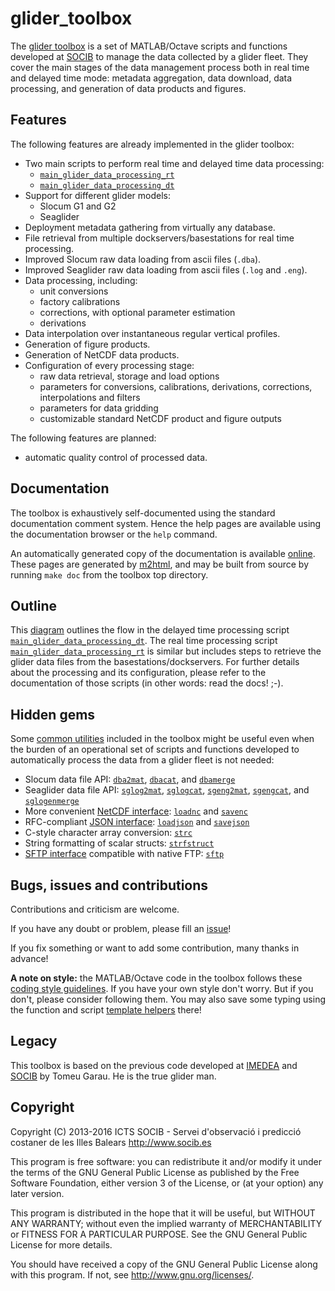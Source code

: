 glider_toolbox
==============

The [glider toolbox][toolbox] is a set of MATLAB/Octave scripts and functions
developed at [SOCIB][socib] to manage the data collected by a glider fleet.
They cover the main stages of the data management process both in real 
time and delayed time mode: metadata aggregation, data download,
data processing, and generation of data products and figures.

  [toolbox]: http://github.com/socib/glider_toolbox
  [socib]: http://www.socib.es


Features
--------

The following features are already implemented in the glider toolbox:

  - Two main scripts to perform real time and delayed time data processing:
      - [`main_glider_data_processing_rt`][main_script_rt]
      - [`main_glider_data_processing_dt`][main_script_dt]
  - Support for different glider models:
      - Slocum G1 and G2
      - Seaglider
  - Deployment metadata gathering from virtually any database.
  - File retrieval from multiple dockservers/basestations for real time processing.
  - Improved Slocum raw data loading from ascii files (`.dba`).
  - Improved Seaglider raw data loading from ascii files (`.log` and `.eng`).
  - Data processing, including:
      - unit conversions
      - factory calibrations
      - corrections, with optional parameter estimation
      - derivations
  - Data interpolation over instantaneous regular vertical profiles.
  - Generation of figure products.
  - Generation of NetCDF data products. 
  - Configuration of every processing stage:
    - raw data retrieval, storage and load options
    - parameters for conversions, calibrations, derivations, 
      corrections, interpolations and filters
    - parameters for data gridding
    - customizable standard NetCDF product and figure outputs

The following features are planned:

  - automatic quality control of processed data.

  [main_script_rt]: http://www.socib.es/users/glider/glider_toolbox/doc/m/main_glider_data_processing_rt
  [main_script_dt]: http://www.socib.es/users/glider/glider_toolbox/doc/m/main_glider_data_processing_dt


Documentation
-------------

The toolbox is exhaustively self-documented using the standard documentation 
comment system. Hence the help pages are available using the documentation 
browser or the `help` command.

An automatically generated copy of the documentation is available [online][doc].
These pages are generated by [m2html][m2html], and may be built from source 
by running `make doc` from the toolbox top directory.

  [doc]: http://www.socib.es/users/glider/glider_toolbox/doc
  [m2html]: http://www.artefact.tk/software/matlab/m2html/


Outline
-------

This [diagram][outline] outlines the flow in the delayed time processing script
[`main_glider_data_processing_dt`][main_script_dt]. The real time processing 
script [`main_glider_data_processing_rt`][main_script_dt] is similar but 
includes steps to retrieve the glider data files from the basestations/dockservers. 
For further details about the processing and its configuration,
please refer to the documentation of those scripts
(in other words: read the docs! ;-).

  [outline]: http://www.socib.es/users/glider/glider_toolbox/notes/glider_data_processing_outline_delayed_time.png


Hidden gems
-----------

Some [common utilities][common_tools] included in the toolbox might be useful
even when the burden of an operational set of scripts and functions
developed to automatically process the data from a glider fleet is not needed:

  - Slocum data file API:
    [`dba2mat`][dba2mat], [`dbacat`][dbacat], and [`dbamerge`][dbamerge]
  - Seaglider data file API: 
    [`sglog2mat`][sglog2mat], [`sglogcat`][sglogcat], 
    [`sgeng2mat`][sgeng2mat], [`sgengcat`][sgengcat], 
    and [`sglogenmerge`][sglogengmerge]
  - More convenient [NetCDF interface][netcdf_dsl]:
    [`loadnc`][loadnc] and [`savenc`][savenc]
  - RFC-compliant [JSON interface][json_rfc]:
    [`loadjson`][loadjson] and [`savejson`][savejson]
  - C-style character array conversion:
    [`strc`][strc]
  - String formatting of scalar structs:
    [`strfstruct`][strfstruct]
  - [SFTP interface][sftp_libssh] compatible with native FTP:
    [`sftp`][@sftp]

  [common_tools]: http://www.socib.es/users/glider/glider_toolbox/doc/m/common_tools/menu.html
  [dba2mat]: http://www.socib.es/users/glider/glider_toolbox/doc/m/reading_tools/dba2mat
  [dbacat]: http://www.socib.es/users/glider/glider_toolbox/doc/m/reading_tools/dbacat
  [dbamerge]: http://www.socib.es/users/glider/glider_toolbox/doc/m/reading_tools/dbamerge
  [sglog2mat]: http://www.socib.es/users/glider/glider_toolbox/doc/m/reading_tools/sglog2mat
  [sglogcat]: http://www.socib.es/users/glider/glider_toolbox/doc/m/reading_tools/sglogcat
  [sgeng2mat]: http://www.socib.es/users/glider/glider_toolbox/doc/m/reading_tools/sgeng2mat
  [sgengcat]: http://www.socib.es/users/glider/glider_toolbox/doc/m/reading_tools/sgengcat
  [sglogengmerge]: http://www.socib.es/users/glider/glider_toolbox/doc/m/reading_tools/sglogengmerge
  [netcdf_dsl]: http://repository.socib.es/repository/entry/show/Top/Public+Staff/jbeltran/Octave+and+MATLAB/Octave+and+MATLAB+notes#Load%20and%20save%20data%20in%20NetCDF%20format
  [loadnc]: http://www.socib.es/users/glider/glider_toolbox/doc/m/common_tools/loadnc
  [savenc]: http://www.socib.es/users/glider/glider_toolbox/doc/m/common_tools/savenc
  [json_rfc]: http://repository.socib.es/repository/entry/show/Top/Public+Staff/jbeltran/Octave+and+MATLAB/Octave+and+MATLAB+notes#Load%20and%20save%20data%20in%20JSON%20format
  [loadjson]: http://www.socib.es/users/glider/glider_toolbox/doc/m/common_tools/loadjson
  [savejson]: http://www.socib.es/users/glider/glider_toolbox/doc/m/common_tools/savejson
  [strc]: http://www.socib.es/users/glider/glider_toolbox/doc/m/common_tools/strc
  [strfstruct]: http://www.socib.es/users/glider/glider_toolbox/doc/m/common_tools/strfstruct
  [sftp_libssh]: http://repository.socib.es/repository/entry/show/Top/Public+Staff/jbeltran/Octave+and+MATLAB/Octave+and+MATLAB+notes#Connect%20to%20an%20SFTP%20remote%20server
  [@sftp]: http://www.socib.es/users/glider/glider_toolbox/doc/m/common_tools/@sftp/sftp


Bugs, issues and contributions
------------------------------

Contributions and criticism are welcome.

If you have any doubt or problem, please fill an [issue][issues]!

If you fix something or want to add some contribution, many thanks in advance!

**A note on style:** the MATLAB/Octave code in the toolbox follows these 
[coding style guidelines][coding_style]. If you have your own style don't worry.
But if you don't, please consider following them. You may also save some typing
using the function and script [template helpers][template_helpers] there!

  [issues]: https://github.com/socib/glider_toolbox/issues
  [coding_style]: http://repository.socib.es/repository/entry/show/Top/Public+Staff/jbeltran/Octave+and+MATLAB/Octave+and+MATLAB+notes?entryid=49c25a41-ca67-48e3-94ef-2c5703c232c9#Coding%20style
  [template_helpers]: http://repository.socib.es/repository/entry/show/Top/Public+Staff/jbeltran/Octave+and+MATLAB/Octave+and+MATLAB+notes?entryid=49c25a41-ca67-48e3-94ef-2c5703c232c9#Function%20and%20script%20templates


Legacy
------

This toolbox is based on the previous code developed at [IMEDEA][imedea]
and [SOCIB][socib] by Tomeu Garau. He is the true glider man.

  [imedea]: http://imedea.uib-csic.es


Copyright
---------

Copyright (C) 2013-2016
ICTS SOCIB - Servei d'observació i predicció costaner de les Illes Balears
<http://www.socib.es>

This program is free software: you can redistribute it and/or modify
it under the terms of the GNU General Public License as published by
the Free Software Foundation, either version 3 of the License, or
(at your option) any later version.

This program is distributed in the hope that it will be useful,
but WITHOUT ANY WARRANTY; without even the implied warranty of
MERCHANTABILITY or FITNESS FOR A PARTICULAR PURPOSE.  See the
GNU General Public License for more details.

You should have received a copy of the GNU General Public License
along with this program.  If not, see <http://www.gnu.org/licenses/>.
